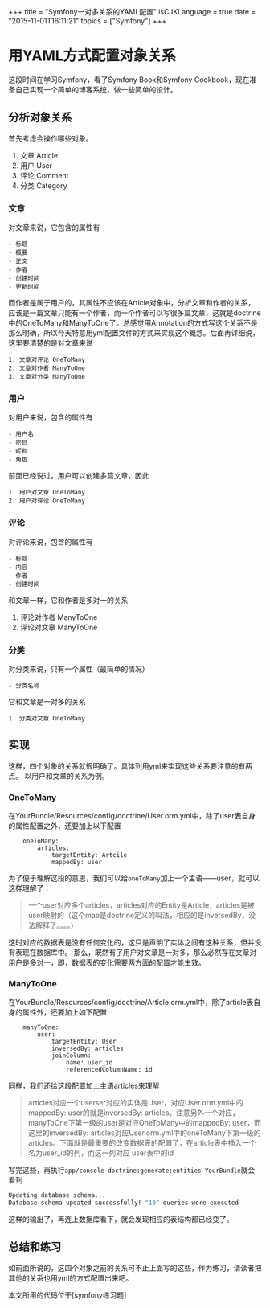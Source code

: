 +++
title  = "Symfony一对多关系的YAML配置"
isCJKLanguage = true
date = "2015-11-01T16:11:21"
topics = ["Symfony"]
+++

# 用YAML方式配置对象关系
这段时间在学习Symfony，看了Symfony Book和Symfony Cookbook，现在准备自己实现一个简单的博客系统，做一些简单的设计。

## 分析对象关系
首先考虑会操作哪些对象。

1. 文章 Article
2. 用户 User
3. 评论 Comment
4. 分类 Category

### 文章
对文章来说，它包含的属性有

    - 标题
    - 概要
    - 正文
    - 作者
    - 创建时间
    - 更新时间

而作者是属于用户的，其属性不应该在Article对象中，分析文章和作者的关系，应该是一篇文章只能有一个作者，而一个作者可以写很多篇文章，这就是doctrine中的OneToMany和ManyToOne了。总感觉用Annotation的方式写这个关系不是那么明确，所以今天特意用yml配置文件的方式来实现这个概念。后面再详细说，这里要清楚的是对文章来说 

    1. 文章对评论 OneToMany
    2. 文章对作者 ManyToOne
    3. 文章对分类 ManyToOne

### 用户
对用户来说，包含的属性有

    - 用户名
    - 密码
    - 昵称
    - 角色

前面已经说过，用户可以创建多篇文章，因此

    1. 用户对文章 OneToMany
    2. 用户对评论 OneToMany

### 评论
对评论来说，包含的属性有

    - 标题
    - 内容
    - 作者
    - 创建时间

和文章一样，它和作者是多对一的关系

1. 评论对作者 ManyToOne
2. 评论对文章 ManyToOne

### 分类
对分类来说，只有一个属性（最简单的情况）

    - 分类名称

它和文章是一对多的关系

    1. 分类对文章 OneToMany

## 实现
这样，四个对象的关系就很明确了。具体到用yml来实现这些关系要注意的有两点。
以用户和文章的关系为例。

### OneToMany
在YourBundle/Resources/config/doctrine/User.orm.yml中，除了user表自身的属性配置之外，还要加上以下配置
```
    oneToMany:
        articles:
            targetEntity: Artcile
            mappedBy: user
```
为了便于理解这段的意思，我们可以给`oneToMany`加上一个主语——user，就可以这样理解了：

> 一个user对应多个articles，articles对应的Entity是Article，articles是被user映射的（这个map是doctrine定义的叫法，相应的是inversedBy，没法解释了。。。。）

这时对应的数据表是没有任何变化的，这只是声明了实体之间有这种关系，但并没有表现在数据库中。
那么，既然有了用户对文章是一对多，那么必然存在文章对用户是多对一，即，数据表的变化需要两方面的配置才能生效。

### ManyToOne
在YourBundle/Resources/config/doctrine/Article.orm.yml中，除了article表自身的属性外，还要加上如下配置
```
    manyToOne:
        user:
            targetEntity: User
            inversedBy: articles
            joinColumn:
                name: user_id
                referencedColumnName: id
```
同样，我们还给这段配置加上主语articles来理解

> articles对应一个userser对应的实体是User，对应User.orm.yml中的mappedBy: user的就是inversedBy: articles。注意另外一个对应，manyToOne下第一级的user是对应OneToMany中的mappedBy: user，而这里的inversedBy: articles对应User.orm.yml中的oneToMany下第一级的articles。下面就是最重要的改变数据表的配置了，在article表中插入一个名为user_id的列，而这一列对应
user表中的id

写完这些，再执行`app/console doctrine:generate:entities YourBundle`就会看到

```bash
Updating database schema...
Database schema updated successfully! "10" queries were executed
```
这样的输出了，再连上数据库看下，就会发现相应的表结构都已经变了。

## 总结和练习
如前面所说的，这四个对象之前的关系可不止上面写的这些，作为练习，请读者把其他的关系也用yml的方式配置出来吧。

本文所用的代码位于[symfony练习题]

